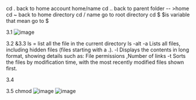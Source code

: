 
cd . back to home account home/name
cd .. back to parent folder  -- >home
cd ~ back to home directory
cd / name    go to root directory
cd $ $is variable that mean go to $

3.1
![image](https://github.com/user-attachments/assets/daf79bd0-1c2e-408f-bc15-413589735a04)

3.2 &3.3
ls = list all the file in the current directory 
ls -alt 
-a    Lists all files, including hidden files (files starting with a .).
-l    Displays the contents in long format, showing details such as:  File permissions  ,Number of links
-t    Sorts the files by modification time, with the most recently modified files shown first.

3.4


3.5
chmod
![image](https://github.com/user-attachments/assets/dcf4b9e0-f2fb-42bc-b651-c2d89d7d64db)
![image](https://github.com/user-attachments/assets/0ce707e8-d786-45ea-b941-554c7cc19696)


